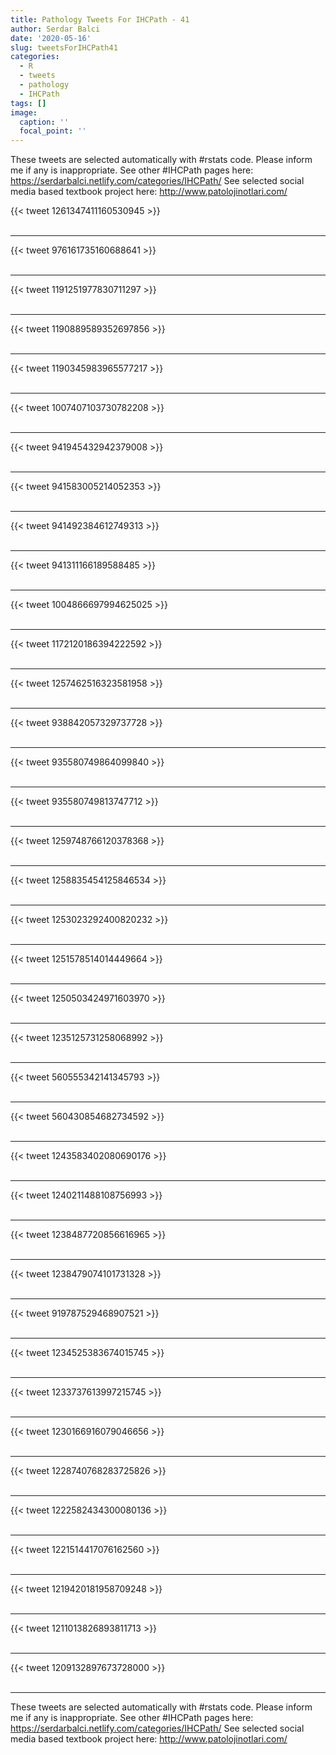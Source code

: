 ```yaml
---
title: Pathology Tweets For IHCPath - 41
author: Serdar Balci
date: '2020-05-16'
slug: tweetsForIHCPath41
categories:
  - R
  - tweets
  - pathology
  - IHCPath
tags: []
image:
  caption: ''
  focal_point: ''
---
```



These tweets are selected automatically with #rstats code. Please inform me if any is inappropriate.
See other #IHCPath pages here: https://serdarbalci.netlify.com/categories/IHCPath/ 
See selected social media based textbook project here: http://www.patolojinotlari.com/

{{< tweet 1261347411160530945 >}}
<br>
<br>
<hr>
{{< tweet 976161735160688641 >}}
<br>
<br>
<hr>
{{< tweet 1191251977830711297 >}}
<br>
<br>
<hr>
{{< tweet 1190889589352697856 >}}
<br>
<br>
<hr>
{{< tweet 1190345983965577217 >}}
<br>
<br>
<hr>
{{< tweet 1007407103730782208 >}}
<br>
<br>
<hr>
{{< tweet 941945432942379008 >}}
<br>
<br>
<hr>
{{< tweet 941583005214052353 >}}
<br>
<br>
<hr>
{{< tweet 941492384612749313 >}}
<br>
<br>
<hr>
{{< tweet 941311166189588485 >}}
<br>
<br>
<hr>
{{< tweet 1004866697994625025 >}}
<br>
<br>
<hr>
{{< tweet 1172120186394222592 >}}
<br>
<br>
<hr>
{{< tweet 1257462516323581958 >}}
<br>
<br>
<hr>
{{< tweet 938842057329737728 >}}
<br>
<br>
<hr>
{{< tweet 935580749864099840 >}}
<br>
<br>
<hr>
{{< tweet 935580749813747712 >}}
<br>
<br>
<hr>
{{< tweet 1259748766120378368 >}}
<br>
<br>
<hr>
{{< tweet 1258835454125846534 >}}
<br>
<br>
<hr>
{{< tweet 1253023292400820232 >}}
<br>
<br>
<hr>
{{< tweet 1251578514014449664 >}}
<br>
<br>
<hr>
{{< tweet 1250503424971603970 >}}
<br>
<br>
<hr>
{{< tweet 1235125731258068992 >}}
<br>
<br>
<hr>
{{< tweet 560555342141345793 >}}
<br>
<br>
<hr>
{{< tweet 560430854682734592 >}}
<br>
<br>
<hr>
{{< tweet 1243583402080690176 >}}
<br>
<br>
<hr>
{{< tweet 1240211488108756993 >}}
<br>
<br>
<hr>
{{< tweet 1238487720856616965 >}}
<br>
<br>
<hr>
{{< tweet 1238479074101731328 >}}
<br>
<br>
<hr>
{{< tweet 919787529468907521 >}}
<br>
<br>
<hr>
{{< tweet 1234525383674015745 >}}
<br>
<br>
<hr>
{{< tweet 1233737613997215745 >}}
<br>
<br>
<hr>
{{< tweet 1230166916079046656 >}}
<br>
<br>
<hr>
{{< tweet 1228740768283725826 >}}
<br>
<br>
<hr>
{{< tweet 1222582434300080136 >}}
<br>
<br>
<hr>
{{< tweet 1221514417076162560 >}}
<br>
<br>
<hr>
{{< tweet 1219420181958709248 >}}
<br>
<br>
<hr>
{{< tweet 1211013826893811713 >}}
<br>
<br>
<hr>
{{< tweet 1209132897673728000 >}}
<br>
<br>
<hr>


These tweets are selected automatically with #rstats code. Please inform me if any is inappropriate.
See other #IHCPath pages here: https://serdarbalci.netlify.com/categories/IHCPath/ 
See selected social media based textbook project here: http://www.patolojinotlari.com/
